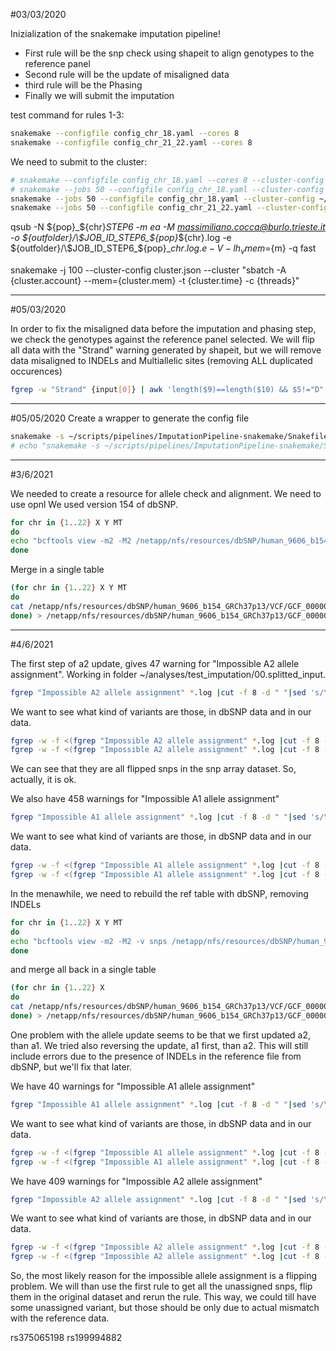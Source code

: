
#03/03/2020

Inizialization of the snakemake imputation pipeline!

* First rule will be the snp check using shapeit to align genotypes to the reference panel
* Second rule will be the update of misaligned data
* third rule will be the Phasing
* Finally we will submit the imputation

test command for rules 1-3:
```bash
snakemake --configfile config_chr_18.yaml --cores 8 
snakemake --configfile config_chr_21_22.yaml --cores 8 
```

We need to submit to the cluster:

```bash
# snakemake --configfile config_chr_18.yaml --cores 8 --cluster-config SGE_cluster.json --cluster "qsub -N ${pop}_${chr}_STEP6 -m ea -M {cluster.user_mail} -pe {cluster.parall_env} {threads} -o {config.output_folder}/\$JOB_ID_{config.pop}_{config.chr}.log -e {config.output_folder}/\$JOB_ID_STEP6_{config.pop}_{config.chr}.e -V -l h_vmem={cluster.mem} -q {cluster.queue}"
# snakemake --jobs 50 --configfile config_chr_18.yaml --cluster-config ~/scripts/pipelines/ImputationPipeline-snakemake/SGE_cluster.json --cluster "qsub -N ${pop}_${chr}_STEP6 -m ea -M {cluster.user_mail} -pe {cluster.parall_env} {threads} -o {config.output_folder}/\$JOB_ID_{config.pop}_{config.chr}.log -e {config.output_folder}/\$JOB_ID_STEP6_{config.pop}_{config.chr}.e -V -l h_vmem={cluster.mem} -q {cluster.queue}"
snakemake --jobs 50 --configfile config_chr_18.yaml --cluster-config ~/scripts/pipelines/ImputationPipeline-snakemake/SGE_cluster.json --cluster "qsub -N {config[pop]}_{config[chr]}_{rule} -m ea -M {cluster.user_mail} -pe {cluster.parall_env} {threads} -o {config[output_folder]}/\$JOB_ID_{config[pop]}_{config[chr]}.log -e {config[output_folder]}/\$JOB_ID_{config[pop]}_{config[chr]}.e -V -l h_vmem={cluster.mem} -q {cluster.queue}"
snakemake --jobs 50 --configfile config_chr_21_22.yaml --cluster-config ~/scripts/pipelines/ImputationPipeline-snakemake/SGE_cluster.json --cluster "qsub -N {config[pop]}_{wildcards.chrom}_{rule} -m ea -M {cluster.user_mail} -pe {cluster.parall_env} {threads} -o {config[output_folder]}/\$JOB_ID_{config[pop]}_{wildcards.chrom}.log -e {config[output_folder]}/\$JOB_ID_{config[pop]}_{wildcards.chrom}.e -V -l h_vmem={cluster.mem} -q {cluster.queue}"
```

qsub -N ${pop}_${chr}_STEP6 -m ea -M massimiliano.cocca@burlo.trieste.it -o ${outfolder}/\$JOB_ID_STEP6_${pop}_${chr}.log -e ${outfolder}/\$JOB_ID_STEP6_${pop}_${chr}.log.e -V -l h_vmem=${m} -q fast

snakemake -j 100 --cluster-config cluster.json --cluster "sbatch -A {cluster.account} --mem={cluster.mem} -t {cluster.time} -c {threads}"

---
#05/03/2020

In order to fix the misaligned data before the imputation and phasing step, we check the genotypes against the reference panel selected.
We will flip all data with the "Strand" warning generated by shapeit, but we will remove data misaligned to INDELs and Multiallelic sites (removing ALL duplicated occurences)

```bash
fgrep -w "Strand" {input[0]} | awk 'length($9)==length($10) && $5!="D" && $5!="I"' | cut -f 4 | sort|uniq -u > {output.strand_rsid}
```

---
#05/05/2020
Create a wrapper to generate the config file

```bash
snakemake -s ~/scripts/pipelines/ImputationPipeline-snakemake/Snakefile -p -r --jobs 50 --configfile /home/cocca/analyses/test_imputation/config_test_2.yaml --cluster-config ~/scripts/pipelines/ImputationPipeline-snakemake/SGE_cluster.json --cluster "qsub -N {config[cohort_name]}_{wildcards.chr}_{rule} -V -cwd -m ea -M {cluster.user_mail} -pe {cluster.parall_env} {threads} -o {config[paths][log_folder]}/\$JOB_ID_{config[cohort_name]}_{wildcards.chr}.log -e {config[paths][log_folder]}/\$JOB_ID_{config[cohort_name]}_{wildcards.chr}.e -V -l h_vmem={cluster.mem} -q {cluster.queue}"
# echo "snakemake -s ~/scripts/pipelines/ImputationPipeline-snakemake/Snakefile -p -r --configfile /home/cocca/analyses/test_imputation/config_test_2.yaml --cores 32 " | qsub -N test_imputation -o ./
```

---
#3/6/2021

We needed to create a resource for allele check and alignment.
We need to use opnl
We used version 154 of dbSNP.

```bash
for chr in {1..22} X Y MT
do
echo "bcftools view -m2 -M2 /netapp/nfs/resources/dbSNP/human_9606_b154_GRCh37p13/VCF/GCF_000001405.25.chr${chr}.vcf.gz |bcftools query -f'%CHROM\t%POS\t%ID\t%REF\t%ALT\n' > /netapp/nfs/resources/dbSNP/human_9606_b154_GRCh37p13/VCF/GCF_000001405.25.chr${chr}.dbSNP154.tab" | qsub -N get_${chr}_data -V -cwd -l h_vmem=15G -q fast
done
```

Merge in a single table

```bash
(for chr in {1..22} X Y MT
do
cat /netapp/nfs/resources/dbSNP/human_9606_b154_GRCh37p13/VCF/GCF_000001405.25.chr${chr}.dbSNP154.tab
done) > /netapp/nfs/resources/dbSNP/human_9606_b154_GRCh37p13/GCF_000001405.25.dbSNP154.tab
```

---
#4/6/2021

The first step of a2 update, gives 47 warning for "Impossible A2 allele assignment".
Working in folder ~/analyses/test_imputation/00.splitted_input.

```bash
fgrep "Impossible A2 allele assignment" *.log |cut -f 8 -d " "|sed 's/\.//g'
```

We want to see what kind of variants are those, in dbSNP data and in our data.

```bash
fgrep -w -f <(fgrep "Impossible A2 allele assignment" *.log |cut -f 8 -d " "|sed 's/\.//g') /netapp/nfs/resources/dbSNP/human_9606_b154_GRCh37p13/GCF_000001405.25.dbSNP154.tab > ../impossible_a2_assign_dbSNP.tab
fgrep -w -f <(fgrep "Impossible A2 allele assignment" *.log |cut -f 8 -d " "|sed 's/\.//g') Slo_POP_snps_only_mapUpdateExt.bim
```

We can see that they are all flipped snps in the snp array dataset. So, actually, it is ok.

We also have 458 warnings for "Impossible A1 allele assignment"

```bash
fgrep "Impossible A1 allele assignment" *.log |cut -f 8 -d " "|sed 's/\.//g'
```

We want to see what kind of variants are those, in dbSNP data and in our data.

```bash
fgrep -w -f <(fgrep "Impossible A1 allele assignment" *.log |cut -f 8 -d " "|sed 's/\.//g') /netapp/nfs/resources/dbSNP/human_9606_b154_GRCh37p13/GCF_000001405.25.dbSNP154.tab > ../impossible_a1_assign_dbSNP.tab
fgrep -w -f <(fgrep "Impossible A1 allele assignment" *.log |cut -f 8 -d " "|sed 's/\.//g') *.bim
```


In the menawhile, we need to rebuild the ref table with dbSNP, removing INDELs

```bash
for chr in {1..22} X Y MT
do
echo "bcftools view -m2 -M2 -v snps /netapp/nfs/resources/dbSNP/human_9606_b154_GRCh37p13/VCF/GCF_000001405.25.chr${chr}.vcf.gz |bcftools query -f'%CHROM\t%POS\t%ID\t%REF\t%ALT\n' > /netapp/nfs/resources/dbSNP/human_9606_b154_GRCh37p13/VCF/GCF_000001405.25.chr${chr}.dbSNP154.tab" | qsub -N get_${chr}_data -V -cwd -l h_vmem=15G -q fast
done
```

and merge all back in a single table

```bash
(for chr in {1..22} X
do
cat /netapp/nfs/resources/dbSNP/human_9606_b154_GRCh37p13/VCF/GCF_000001405.25.chr${chr}.dbSNP154.tab
done) > /netapp/nfs/resources/dbSNP/human_9606_b154_GRCh37p13/GCF_000001405.25.SNPS.dbSNP154.tab
```

One problem with the allele update seems to be that we first updated a2, than a1. We tried also reversing the update, a1 first, than a2. This will still include errors due to the presence of INDELs in the reference file from dbSNP, but we'll fix that later.

We have 40 warnings for "Impossible A1 allele assignment"

```bash
fgrep "Impossible A1 allele assignment" *.log |cut -f 8 -d " "|sed 's/\.//g'
```

We want to see what kind of variants are those, in dbSNP data and in our data.

```bash
fgrep -w -f <(fgrep "Impossible A1 allele assignment" *.log |cut -f 8 -d " "|sed 's/\.//g') /netapp/nfs/resources/dbSNP/human_9606_b154_GRCh37p13/GCF_000001405.25.SNPS.dbSNP154.tab > ../impossible_a1_assign_dbSNP.tab
fgrep -w -f <(fgrep "Impossible A1 allele assignment" *.log |cut -f 8 -d " "|sed 's/\.//g') *.bim
```

We have 409 warnings for "Impossible A2 allele assignment"

```bash
fgrep "Impossible A2 allele assignment" *.log |cut -f 8 -d " "|sed 's/\.//g'
```

We want to see what kind of variants are those, in dbSNP data and in our data.

```bash
fgrep -w -f <(fgrep "Impossible A2 allele assignment" *.log |cut -f 8 -d " "|sed 's/\.//g') /netapp/nfs/resources/dbSNP/human_9606_b154_GRCh37p13/GCF_000001405.25.dbSNP154.tab > ../impossible_a2_assign_dbSNP.tab
fgrep -w -f <(fgrep "Impossible A2 allele assignment" *.log |cut -f 8 -d " "|sed 's/\.//g') Slo_POP_snps_only_mapUpdateExt.bim
```

So, the most likely reason for the impossible allele assignment is a flipping problem. 
We will than use the first rule to get all the unassigned snps, flip them in the original dataset and rerun the rule.
This way, we could till have some unassigned variant, but those should be only due to actual mismatch with the reference data.

rs375065198
rs199994882